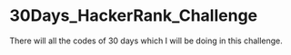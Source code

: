 # 30Days_HackerRank_Challenge
There will all the codes of 30 days which I will be doing in this challenge.
